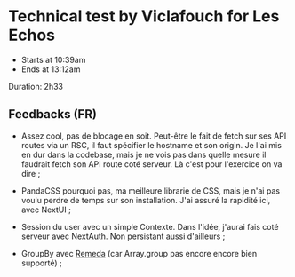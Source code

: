 # Technical test by Viclafouch for Les Echos

* Starts at 10:39am
* Ends at 13:12am

Duration: 2h33

## Feedbacks (FR)

* Assez cool, pas de blocage en soit. Peut-être le fait de fetch sur ses API routes via un RSC, il faut spécifier le hostname et son origin. Je l'ai mis en dur dans la codebase, mais je ne vois pas dans quelle mesure il faudrait fetch son API route coté serveur. Là c'est pour l'exercice on va dire ;

* PandaCSS pourquoi pas, ma meilleure librarie de CSS, mais je n'ai pas voulu perdre de temps sur son installation. J'ai assuré la rapidité ici, avec NextUI ;

* Session du user avec un simple Contexte. Dans l'idée, j'aurai fais coté serveur avec NextAuth. Non persistant aussi d'ailleurs ;

* GroupBy avec [Remeda](https://remedajs.com/) (car Array.group pas encore encore bien supporté) ;
